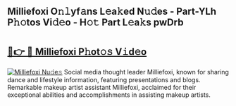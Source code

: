 ## Milliefoxi O𝚗𝚕yf𝚊ns L𝚎a𝚔ed N𝚞𝚍es - Part-YLh P𝚑𝚘tos Vi𝚍𝚎o - H𝚘𝚝 Part L𝚎a𝚔s pwDrb

# <h2><a href="http://kf4dfg.oniu.top/?m=Milliefoxi">🔗👉 🔴 Milliefoxi P𝚑ot𝚘𝚜 V𝚒d𝚎o</a></h2>

[![Milliefoxi Nu𝚍e𝚜](https://i.imgur.com/0qMVB7G.gif)](http://kf4dfg.oniu.top/?m=Milliefoxi)
Social media thought leader Milliefoxi, known for sharing dance and lifestyle information, featuring presentations and blogs. Remarkable makeup artist assistant Milliefoxi, acclaimed for their exceptional abilities and accomplishments in assisting makeup artists.  
